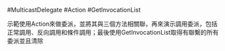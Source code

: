 #MulticastDelegate #Action #GetInvocationList

示範使用Action來做委派，並將其與三個方法相關聯，再來演示調用委派，包括正常調用、反向調用和條件調用；最後使用GetInvocationList取得有聯繫的所有委派並且清除